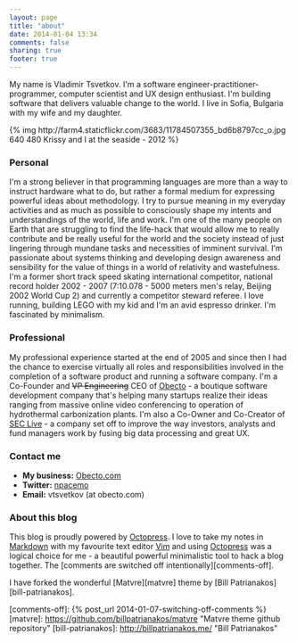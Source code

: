 ```yaml
---
layout: page
title: "about"
date: 2014-01-04 13:34
comments: false
sharing: true
footer: true
---
```


My name is Vladimir Tsvetkov. I'm a software engineer-practitioner-programmer, computer scientist and UX design enthusiast. I'm building software that delivers valuable change to the world. I live in Sofia, Bulgaria with my wife and my daughter. 

<div class="screenshot">
{% img http://farm4.staticflickr.com/3683/11784507355_bd6b8797cc_o.jpg 640 480 Krissy and I at the seaside - 2012 %}
</div>

<div class="share-icons">
<a class="icon-large icon-twitter-sign" title="Follow me on Twitter" href="http://twitter.com/npacemo"></a>
<a class="icon-large icon-facebook-sign" title="Friend me on Facebook" href="https://www.facebook.com/npacemo"></a>
<a class="icon-large icon-linkedin-sign" title="LinkedIn profile" href="http://www.linkedin.com/in/vtsvetkov"></a>
<a class="icon-large icon-so-sign" title="StackOverflow profile" href="http://stackoverflow.com/users/780831/vladimir-tsvetkov"></a>
<a class="icon-large icon-envelope" title="Email me (vtsvetkov at obecto.com)" href="#"></a>
</div>

### Personal

I'm a strong believer in that programming languages are more than a way to instruct hardware what to do, but rather a formal medium for expressing powerful ideas about methodology. I try to pursue meaning in my everyday activities and as much as possible to consciously shape my intents and understandings of the world, life and work. I'm one of the many people on Earth that are struggling to find the life-hack that would allow me to really contribute and be really useful for the world and the society instead of just lingering through mundane tasks and necessities of imminent survival. I'm passionate about systems thinking and developing design awareness and sensibility for the value of things in a world of relativity and wastefulness. I'm a former short track speed skating international competitor, national record holder 2002 - 2007 (7:10.078 - 5000 meters men's relay, Beijing 2002 World Cup 2) and currently a competitor steward referee. I love running, building LEGO with my kid and I'm an avid espresso drinker. I'm fascinated by minimalism.

### Professional

My professional experience started at the end of 2005 and since then I had the chance to exercise virtually all roles and responsibilities involved in the completion of a software product and running a software company. I'm a Co-Founder and ~~VP Engineering~~ CEO of [Obecto][obecto] - a boutique software development company that's helping many startups realize their ideas ranging from massive online video conferencing to operation of hydrothermal carbonization plants. I'm also a Co-Owner and Co-Creator of [SEC Live][seclive] - a company set off to improve the way investors, analysts and fund managers work by fusing big data processing and great UX.

### Contact me

* **My business:** [Obecto.com][obecto]
* **Twitter:** [npacemo][twitter-npacemo]
* **Email:** vtsvetkov (at obecto.com)

### About this blog

This blog is proudly powered by [Octopress][octopress]. I love to take my notes in [Markdown][markdown] with my favourite text editor [Vim][vim] and using [Octopress][octopress] was a logical choice for me - a beautiful powerful minimalistic tool to hack a blog together. The [comments are switched off intentionally][comments-off]. 

I have forked the wonderful [Matvre][matvre] theme by [Bill Patrianakos][bill-patrianakos].

[obecto]: http://www.obecto.com/ "Obecto - Boutique Software Development Company"
[seclive]: http://www.seclive.com/ "SEC Live | Your ultimate tool for reading SEC filings"
[twitter-npacemo]: http://twitter.com/npacemo "Follow me on Twitter"
[octopress]: http://octopress.org/ "Octopress - A blogging framework for hackers"
[markdown]: http://daringfireball.net/projects/markdown/ "Daring Fireball: Markdown"
[vim]: http://www.vim.org/ "Vim - the editor"
[comments-off]: {% post_url 2014-01-07-switching-off-comments %}
[matvre]: https://github.com/billpatrianakos/matvre "Matvre theme github repository"
[bill-patrianakos]: http://billpatrianakos.me/ "Bill Patrianakos"

